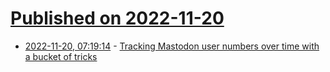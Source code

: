 # [Published on 2022-11-20](index.md)

* [2022-11-20, 07:19:14](https://news.ycombinator.com/item?id=33679028) - [Tracking Mastodon user numbers over time with a bucket of tricks](https://simonwillison.net/2022/Nov/20/tracking-mastodon/)

